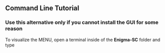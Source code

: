 ## Command Line Tutorial

### Use this alternative only if you cannot install the GUI for some reason

To visualize the MENU, open a terminal inside of the **Enigma-SC** folder and type
